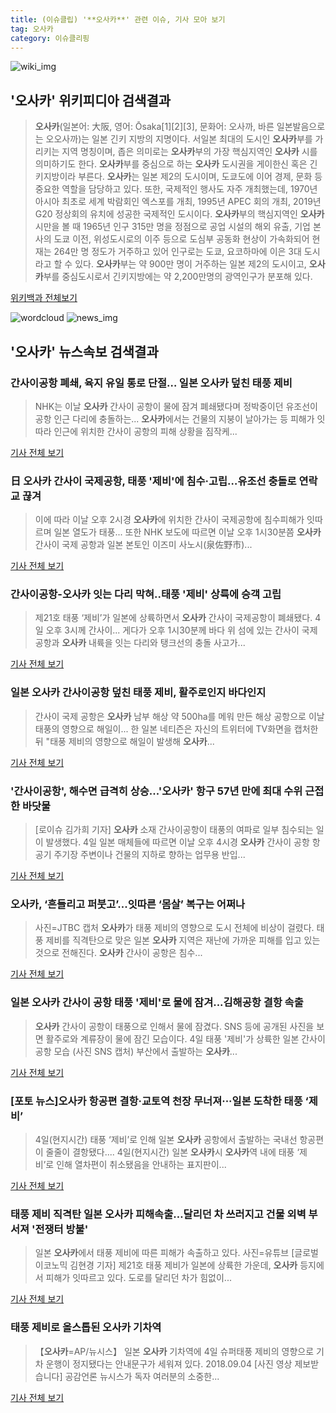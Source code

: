 ```yaml
---
title: (이슈클립) '**오사카**' 관련 이슈, 기사 모아 보기
tag: 오사카
category: 이슈클리핑
---
```

![wiki_img](https://user-images.githubusercontent.com/42597476/44503234-41136a80-a6d0-11e8-9071-6fc6418eafe4.png)
## **'**오사카**'** 위키피디아 검색결과
>**오사카**(일본어: 大阪, 영어: Ōsaka[1][2][3], 문화어: 오사까, 바른 일본발음으로는 오오사까)는 일본 긴키 지방의 지명이다. 서일본 최대의 도시인 **오사카**부를 가리키는 지역 명칭이며, 좁은 의미로는 **오사카**부의 가장 핵심지역인 **오사카** 시를 의미하기도 한다. **오사카**부를 중심으로 하는 **오사카** 도시권을 게이한신 혹은 긴키지방이라 부른다. **오사카**는 일본 제2의 도시이며, 도쿄도에 이어 경제, 문화 등 중요한 역할을 담당하고 있다. 또한, 국제적인 행사도 자주 개최했는데, 1970년 아시아 최초로 세계 박람회인 엑스포를 개최, 1995년 APEC 회의 개최, 2019년 G20 정상회의 유치에 성공한 국제적인 도시이다. **오사카**부의 핵심지역인 **오사카**시만을 볼 때 1965년 인구 315만 명을 정점으로 공업 시설의 해외 유출, 기업 본사의 도쿄 이전, 위성도시로의 이주 등으로 도심부 공동화 현상이 가속화되어 현재는 264만 명 정도가 거주하고 있어 인구로는 도쿄, 요코하마에 이은 3대 도시라고 할 수 있다. **오사카**부는 약 900만 명이 거주하는 일본 제2의 도시이고, **오사카**부를 중심도시로서 긴키지방에는 약 2,200만명의 광역인구가 분포해 있다.

<a href="https://ko.wikipedia.org/wiki/오사카" target="_blank">위키백과 전체보기</a>

![wordcloud](https://s3.ap-northeast-2.amazonaws.com/lyrics101-wordcloud/2018-09-04-1536054069.png)
![news_img](https://user-images.githubusercontent.com/42597476/44507050-1206f400-a6e4-11e8-8d98-7ffbfebb353f.png)
## **'**오사카**'** 뉴스속보 검색결과
### 간사이공항 폐쇄, 육지 유일 통로 단절… 일본 **오사카** 덮친 태풍 제비

>NHK는 이날 **오사카** 간사이 공항이 물에 잠겨 폐쇄됐다며 정박중이던 유조선이 공항 인근 다리에 충돌하는... **오사카**에서는 건물의 지붕이 날아가는 등 피해가 잇따라 인근에 위치한 간사이 공항의 피해 상황을 짐작케...

<a href="http://www.kookje.co.kr/news2011/asp/newsbody.asp?code=0300&key=20180904.99099001514" target="_blank">기사 전체 보기</a>

### 日 **오사카** 간사이 국제공항, 태풍 '제비'에 침수·고립…유조선 충돌로 연락교 끊겨

>이에 따라 이날 오후 2시경 **오사카**에 위치한 간사이 국제공항에 침수피해가 잇따르며 일본 열도가 태풍... 또한 NHK 보도에 따르면 이날 오후 1시30분쯤 **오사카** 간사이 국제 공항과 일본 본토인 이즈미 사노시(泉佐野市)...

<a href="http://www.segye.com/content/html/2018/09/04/20180904004169.html?OutUrl=naver" target="_blank">기사 전체 보기</a>

### 간사이공항-**오사카** 잇는 다리 막혀..태풍 '제비' 상륙에 승객 고립

>제21호 태풍 ‘제비’가 일본에 상륙하면서 **오사카** 간사이 국제공항이 폐쇄됐다. 4일 오후 3시께 간사이... 게다가 오후 1시30분께 바다 위 섬에 있는 간사이 국제공항과 **오사카** 내륙을 잇는 다리와 탱크선의 충돌 사고가...

<a href="http://www.edaily.co.kr/news/newspath.asp?newsid=04136086619336840" target="_blank">기사 전체 보기</a>

### 일본 **오사카** 간사이공항 덮친 태풍 제비, 활주로인지 바다인지

>간사이 국제 공항은 **오사카** 남부 해상 약 500ha를 메워 만든 해상 공항으로 이날 태풍의 영향으로 해일이... 한 일본 네티즌은 자신의 트위터에 TV화면을 캡처한 뒤 "태풍 제비의 영향으로 해일이 발생해 **오사카**...

<a href="http://news20.busan.com/controller/newsController.jsp?newsId=20180904000162" target="_blank">기사 전체 보기</a>

### '간사이공항', 해수면 급격히 상승...'**오사카**' 항구 57년 만에 최대 수위 근접한 바닷물

>[로이슈 김가희 기자] **오사카** 소재 간사이공항이 태풍의 여파로 일부 침수되는 일이 발생했다. 4일 일본 매체들에 따르면 이날 오후 4시경 **오사카** 간사이 공항 항공기 주기장 주변이나 건물의 지하로 향하는 업무용 반입...

<a href="http://www.lawissue.co.kr/view.php?ud=2018090416185099542d12411ff9_12" target="_blank">기사 전체 보기</a>

### **오사카**, ‘흔들리고 퍼붓고’...잇따른 ‘몸살’ 복구는 어쩌나

>사진=JTBC 캡처   **오사카**가 태풍 제비의 영향으로 도시 전체에 비상이 걸렸다. 태풍 제비를 직격탄으로 맞은 일본 **오사카** 지역은 재난에 가까운 피해를 입고 있는 것으로 전해진다.   **오사카** 간사이 공항은 침수...

<a href="http://www.rpm9.com/news/article.html?id=20180904090053" target="_blank">기사 전체 보기</a>

### 일본 **오사카** 간사이 공항 태풍 '제비'로 물에 잠겨...김해공항 결항 속출

>**오사카** 간사이 공항이 태풍으로 인해서 물에 잠겼다. SNS 등에 공개된 사진을 보면 활주로와 계류장이 물에 잠긴 모습이다. 4일 태풍 '제비'가 상륙한 일본 간사이 공항 모습 (사진 SNS 캡처) 부산에서 출발하는 **오사카**...

<a href="http://leaders.asiae.co.kr/news/articleView.html?idxno=73912" target="_blank">기사 전체 보기</a>

### [포토 뉴스]**오사카** 항공편 결항·교토역 천장 무너져···일본 도착한 태풍 ‘제비’

>4일(현지시간) 태풍 ‘제비’로 인해 일본 **오사카** 공항에서 출발하는 국내선 항공편이 줄줄이 결항됐다.... 4일(현지시간) 일본 **오사카**시 **오사카**역 내에 태풍 ‘제비’로 인해 열차편이 취소됐음을 안내하는 표지판이...

<a href="http://news.khan.co.kr/kh_news/khan_art_view.html?artid=201809041643001&code=940100" target="_blank">기사 전체 보기</a>

### 태풍 제비 직격탄 일본 **오사카** 피해속출…달리던 차 쓰러지고 건물 외벽 부서져 '전쟁터 방불'

>일본 **오사카**에서 태풍 제비에 따른 피해가 속출하고 있다. 사진=유튜브 [글로벌이코노믹 김현경 기자] 제21호 태풍 제비가 일본에 상륙한 가운데, **오사카** 등지에서 피해가 잇따르고 있다. 도로를 달리던 차가 힘없이...

<a href="http://www.g-enews.com/ko-kr/news/article/news_all/201809041657363434581e9b5a60_1/article.html" target="_blank">기사 전체 보기</a>

### 태풍 제비로 올스톱된 **오사카** 기차역

>【**오사카**=AP/뉴시스】 일본 **오사카** 기차역에 4일 슈퍼태풍 제비의 영향으로 기차 운행이 정지됐다는 안내문구가 세워져 있다. 2018.09.04 [사진 영상 제보받습니다] 공감언론 뉴시스가 독자 여러분의 소중한...

<a href="http://www.newsis.com/view/?id=NISI20180904_0000196755" target="_blank">기사 전체 보기</a>


